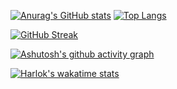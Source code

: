 
 [![Anurag's GitHub stats](https://github-readme-stats.vercel.app/api?username=ShrimpBeta&show_icons=true&theme=buefy)](https://github.com/anuraghazra/github-readme-stats) [![Top Langs](https://github-readme-stats.vercel.app/api/top-langs/?username=ShrimpBeta&layout=compact)](https://github.com/anuraghazra/github-readme-stats)

[![GitHub Streak](https://streak-stats.demolab.com/?user=ShrimpBeta)](https://git.io/streak-stats)

[![Ashutosh's github activity graph](https://github-readme-activity-graph.vercel.app/graph?username=ShrimpBeta&theme=github-compact)](https://github.com/ashutosh00710/github-readme-activity-graph)

[![Harlok's wakatime stats](https://github-readme-stats.vercel.app/api/wakatime?username=Shrimp)](https://github.com/anuraghazra/github-readme-stats)
<!--
**ShrimpBeta/ShrimpBeta** is a ✨ _special_ ✨ repository because its `README.md` (this file) appears on your GitHub profile.

Here are some ideas to get you started:

- 🔭 I’m currently working on ...
- 🌱 I’m currently learning ...
- 👯 I’m looking to collaborate on ...
- 🤔 I’m looking for help with ...
- 💬 Ask me about ...
- 📫 How to reach me: ...
- 😄 Pronouns: ...
- ⚡ Fun fact: ...
-->
